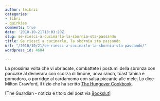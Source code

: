 ```yaml
---
author: leibniz
categories:
- libri
- quirkies
comments: true
date: '2010-10-21T13:03:20Z'
slug: se-riesci-a-cucinarlo-la-sbornia-sta-passando
title: Se riesci a cucinarlo, la sbornia sta passando
url: "/2010/10/21/se-riesci-a-cucinarlo-la-sbornia-sta-passando/"
wordpress_id: 4604

---
```

La prossima volta che vi ubriacate, combattete i postumi della sbronza con pancake al demerara con scorza di limone, uova ranch, toast tahina e pomodoro, o porridge al cardamomo con salsa piccante alle mele. Lo dice Milton Crawford, il tizio che ha scritto [The Hungover Cookbook](http://www.guardian.co.uk/lifeandstyle/wordofmouth/2010/oct/17/hangover-cookbook-hangover-cures?utm_source=twitterfeed&utm_medium=twitter).

[The Guardian - notizia e titolo del post via [Bookslut](http://www.bookslut.com/blog/archives/2010_10.php#016755)]
